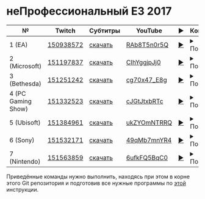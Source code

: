 # неПрофессиональный E3 2017

| № | Twitch | Субтитры | YouTube | ▶ | Команда |
| --- | --- | --- | --- | --- | --- |
| 1 (EA) | [150938572](https://www.twitch.tv/videos/150938572) | [скачать](../chats/v150938572.ass) | [RAb8T5n0r5Q](https://www.youtube.com/watch?v=RAb8T5n0r5Q) | [▶](../src/player.html?v=RAb8T5n0r5Q&s=150938572) | <details><summary>Показать</summary>Twitch: `streamlink -p mpv --sub-file chats/v172968603.ass --player-passthrough hls twitch.tv/videos/172968603 best`<br>YouTube: `mpv --sub-file chats/v172968603.ass youtube.com/watch?v=fxwks5MC9Ns`</details> |
| 2 (Microsoft) | [151197837](https://www.twitch.tv/videos/151197837) | [скачать](../chats/v151197837.ass) | [CIhYggjpJj0](https://www.youtube.com/watch?v=CIhYggjpJj0) | [▶](../src/player.html?v=CIhYggjpJj0&s=151197837) | <details><summary>Показать</summary>Twitch: `streamlink -p mpv --sub-file chats/v172968603.ass --player-passthrough hls twitch.tv/videos/172968603 best`<br>YouTube: `mpv --sub-file chats/v172968603.ass youtube.com/watch?v=fxwks5MC9Ns`</details> |
| 3 (Bethesda) | [151251242](https://www.twitch.tv/videos/151251242) | [скачать](../chats/v151251242.ass) | [cg70x47_E8g](https://www.youtube.com/watch?v=cg70x47_E8g) | [▶](../src/player.html?v=cg70x47_E8g&s=151251242) | <details><summary>Показать</summary>Twitch: `streamlink -p mpv --sub-file chats/v172968603.ass --player-passthrough hls twitch.tv/videos/172968603 best`<br>YouTube: `mpv --sub-file chats/v172968603.ass youtube.com/watch?v=fxwks5MC9Ns`</details> |
| 4 (PC Gaming Show) | [151332523](https://www.twitch.tv/videos/151332523) | [скачать](../chats/v151332523.ass) | [cJGtJtxbRTc](https://www.youtube.com/watch?v=cJGtJtxbRTc) | [▶](../src/player.html?v=cJGtJtxbRTc&s=151332523) | <details><summary>Показать</summary>Twitch: `streamlink -p mpv --sub-file chats/v172968603.ass --player-passthrough hls twitch.tv/videos/172968603 best`<br>YouTube: `mpv --sub-file chats/v172968603.ass youtube.com/watch?v=fxwks5MC9Ns`</details> |
| 5 (Ubisoft) | [151384961](https://www.twitch.tv/videos/151384961) | [скачать](../chats/v151384961.ass) | [ukZYOmNTRRQ](https://www.youtube.com/watch?v=ukZYOmNTRRQ) | [▶](../src/player.html?v=ukZYOmNTRRQ&s=151384961) | <details><summary>Показать</summary>Twitch: `streamlink -p mpv --sub-file chats/v172968603.ass --player-passthrough hls twitch.tv/videos/172968603 best`<br>YouTube: `mpv --sub-file chats/v172968603.ass youtube.com/watch?v=fxwks5MC9Ns`</details> |
| 6 (Sony) | [151532171](https://www.twitch.tv/videos/151532171) | [скачать](../chats/v151532171.ass) | [49qMb7mnYR4](https://www.youtube.com/watch?v=49qMb7mnYR4) | [▶](../src/player.html?v=49qMb7mnYR4&s=151532171) | <details><summary>Показать</summary>Twitch: `streamlink -p mpv --sub-file chats/v172968603.ass --player-passthrough hls twitch.tv/videos/172968603 best`<br>YouTube: `mpv --sub-file chats/v172968603.ass youtube.com/watch?v=fxwks5MC9Ns`</details> |
| 7 (Nintendo) | [151563859](https://www.twitch.tv/videos/151563859) | [скачать](../chats/v151563859.ass) | [6ufkFQ5BqC0](https://www.youtube.com/watch?v=6ufkFQ5BqC0) | [▶](../src/player.html?v=6ufkFQ5BqC0&s=151563859) | <details><summary>Показать</summary>Twitch: `streamlink -p mpv --sub-file chats/v172968603.ass --player-passthrough hls twitch.tv/videos/172968603 best`<br>YouTube: `mpv --sub-file chats/v172968603.ass youtube.com/watch?v=fxwks5MC9Ns`</details> |

Приведённые команды нужно выполнить, находясь при этом в корне этого Git репозитория и подготовив все нужные программы по [этой](/tutorials/watch-online.md) инструкции.

